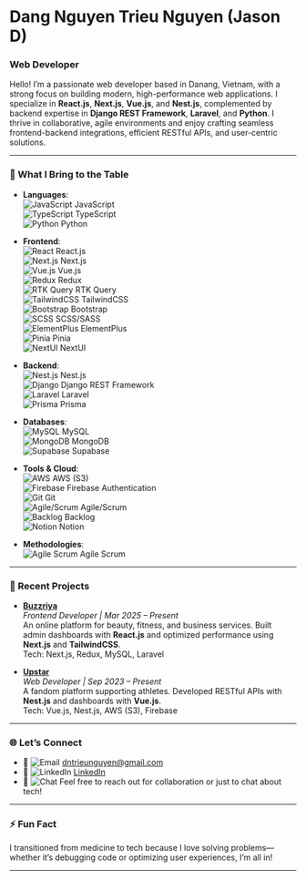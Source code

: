 # Dang Nguyen Trieu Nguyen (Jason D)  
### Web Developer 

Hello! I’m a passionate web developer based in Danang, Vietnam, with a strong focus on building modern, high-performance web applications. I specialize in **React.js**, **Next.js**, **Vue.js**, and **Nest.js**, complemented by backend expertise in **Django REST Framework**, **Laravel**, and **Python**. I thrive in collaborative, agile environments and enjoy crafting seamless frontend-backend integrations, efficient RESTful APIs, and user-centric solutions.

---

### 🔧 What I Bring to the Table  

- **Languages**:  
  ![JavaScript](https://raw.githubusercontent.com/devicons/devicon/master/icons/javascript/javascript-original.svg) JavaScript  
  ![TypeScript](https://raw.githubusercontent.com/devicons/devicon/master/icons/typescript/typescript-original.svg) TypeScript  
  ![Python](https://raw.githubusercontent.com/devicons/devicon/master/icons/python/python-original.svg) Python  

- **Frontend**:  
  ![React](https://raw.githubusercontent.com/devicons/devicon/master/icons/react/react-original.svg) React.js  
  ![Next.js](https://raw.githubusercontent.com/devicons/devicon/master/icons/nextjs/nextjs-original.svg) Next.js  
  ![Vue.js](https://raw.githubusercontent.com/devicons/devicon/master/icons/vuejs/vuejs-original.svg) Vue.js  
  ![Redux](https://raw.githubusercontent.com/devicons/devicon/master/icons/redux/redux-original.svg) Redux  
  ![RTK Query](https://raw.githubusercontent.com/devicons/devicon/master/icons/redux/redux-original.svg) RTK Query  
  ![TailwindCSS](https://raw.githubusercontent.com/devicons/devicon/master/icons/tailwindcss/tailwindcss-plain.svg) TailwindCSS  
  ![Bootstrap](https://raw.githubusercontent.com/devicons/devicon/master/icons/bootstrap/bootstrap-plain.svg) Bootstrap  
  ![SCSS](https://raw.githubusercontent.com/devicons/devicon/master/icons/sass/sass-original.svg) SCSS/SASS  
  ![ElementPlus](https://raw.githubusercontent.com/devicons/devicon/master/icons/vuejs/vuejs-original.svg) ElementPlus  
  ![Pinia](https://raw.githubusercontent.com/devicons/devicon/master/icons/vuejs/vuejs-original.svg) Pinia  
  ![NextUI](https://raw.githubusercontent.com/devicons/devicon/master/icons/react/react-original.svg) NextUI  

- **Backend**:  
  ![Nest.js](https://raw.githubusercontent.com/devicons/devicon/master/icons/nestjs/nestjs-plain.svg) Nest.js  
  ![Django](https://raw.githubusercontent.com/devicons/devicon/master/icons/django/django-original.svg) Django REST Framework  
  ![Laravel](https://raw.githubusercontent.com/devicons/devicon/master/icons/laravel/laravel-plain.svg) Laravel  
  ![Prisma](https://raw.githubusercontent.com/devicons/devicon/master/icons/prisma/prisma-original.svg) Prisma  

- **Databases**:  
  ![MySQL](https://raw.githubusercontent.com/devicons/devicon/master/icons/mysql/mysql-original.svg) MySQL  
  ![MongoDB](https://raw.githubusercontent.com/devicons/devicon/master/icons/mongodb/mongodb-original.svg) MongoDB  
  ![Supabase](https://raw.githubusercontent.com/devicons/devicon/master/icons/supabase/supabase-original.svg) Supabase  

- **Tools & Cloud**:  
  ![AWS](https://raw.githubusercontent.com/devicons/devicon/master/icons/amazonwebservices/amazonwebservices-original.svg) AWS (S3)  
  ![Firebase](https://raw.githubusercontent.com/devicons/devicon/master/icons/firebase/firebase-plain.svg) Firebase Authentication  
  ![Git](https://raw.githubusercontent.com/devicons/devicon/master/icons/git/git-original.svg) Git  
  ![Agile/Scrum](https://raw.githubusercontent.com/devicons/devicon/master/icons/git/git-original.svg) Agile/Scrum  
  ![Backlog](https://raw.githubusercontent.com/devicons/devicon/master/icons/jira/jira-original.svg) Backlog  
  ![Notion](https://raw.githubusercontent.com/devicons/devicon/master/icons/notion/notion-original.svg) Notion  

- **Methodologies**:  
  ![Agile Scrum](https://raw.githubusercontent.com/devicons/devicon/master/icons/git/git-original.svg) Agile Scrum  

---

### 🌟 Recent Projects  
- **[Buzzriya](service.buzzriya.com)**  
  *Frontend Developer | Mar 2025 – Present*  
  An online platform for beauty, fitness, and business services. Built admin dashboards with **React.js** and optimized performance using **Next.js** and **TailwindCSS**.  
  Tech: Next.js, Redux, MySQL, Laravel  

- **[Upstar]([https://your-project-link.com](https://www.emer.co.jp/upstar))**  
  *Web Developer | Sep 2023 – Present*  
  A fandom platform supporting athletes. Developed RESTful APIs with **Nest.js** and dashboards with **Vue.js**.  
  Tech: Vue.js, Nest.js, AWS (S3), Firebase  

---

### 🌐 Let’s Connect  
- 📧 ![Email](https://raw.githubusercontent.com/devicons/devicon/master/icons/google/google-original.svg) [dntrieunguyen@gmail.com](mailto:dntrieunguyen@gmail.com)  
- 🔗 ![LinkedIn](https://raw.githubusercontent.com/devicons/devicon/master/icons/linkedin/linkedin-original.svg) [LinkedIn](https://www.linkedin.com/in/dntrieunguyen/)  
- 💬 ![Chat](https://raw.githubusercontent.com/devicons/devicon/master/icons/slack/slack-original.svg) Feel free to reach out for collaboration or just to chat about tech!  

---

### ⚡ Fun Fact  
I transitioned from medicine to tech because I love solving problems—whether it’s debugging code or optimizing user experiences, I’m all in!

---
